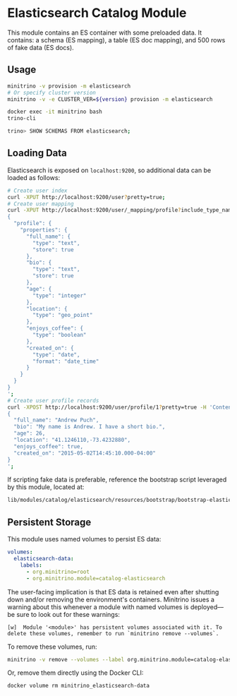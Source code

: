# Elasticsearch Catalog Module

This module contains an ES container with some preloaded data. It contains: a
schema (ES mapping), a table (ES doc mapping), and 500 rows of fake data (ES
docs).

## Usage

```sh
minitrino -v provision -m elasticsearch
# Or specify cluster version
minitrino -v -e CLUSTER_VER=${version} provision -m elasticsearch

docker exec -it minitrino bash 
trino-cli

trino> SHOW SCHEMAS FROM elasticsearch;
```

## Loading Data

Elasticsearch is exposed on `localhost:9200`, so additional data can be loaded
as follows:

```sh
# Create user index
curl -XPUT http://localhost:9200/user?pretty=true;
# Create user mapping
curl -XPUT http://localhost:9200/user/_mapping/profile?include_type_name=true -H 'Content-Type: application/json'-d '
{
  "profile": {
    "properties": {
      "full_name": {
        "type": "text",
        "store": true
      },
      "bio": {
        "type": "text",
        "store": true
      },
      "age": {
        "type": "integer"
      },
      "location": {
        "type": "geo_point"
      },
      "enjoys_coffee": {
        "type": "boolean"
      },
      "created_on": {
        "type": "date",
        "format": "date_time"
      }
    }
  }
}
';
# Create user profile records
curl -XPOST http://localhost:9200/user/profile/1?pretty=true -H 'Content-Type: application/json' -d '
{
  "full_name": "Andrew Puch",
  "bio": "My name is Andrew. I have a short bio.",
  "age": 26,
  "location": "41.1246110,-73.4232880",
  "enjoys_coffee": true,
  "created_on": "2015-05-02T14:45:10.000-04:00"
}
';
```

If scripting fake data is preferable, reference the bootstrap script leveraged
by this module, located at:

```sh
lib/modules/catalog/elasticsearch/resources/bootstrap/bootstrap-elasticsearch.sh
```

## Persistent Storage

This module uses named volumes to persist ES data:

```yaml
volumes:
  elasticsearch-data:
    labels:
      - org.minitrino=root
      - org.minitrino.module=catalog-elasticsearch
```

The user-facing implication is that ES data is retained even after shutting down
and/or removing the environment's containers. Minitrino issues a warning about
this whenever a module with named volumes is deployed––be sure to look out for
these warnings:

```log
[w]  Module '<module>' has persistent volumes associated with it. To delete these volumes, remember to run `minitrino remove --volumes`.
```

To remove these volumes, run:

```sh
minitrino -v remove --volumes --label org.minitrino.module=catalog-elasticsearch
```
  
Or, remove them directly using the Docker CLI:

```sh
docker volume rm minitrino_elasticsearch-data
```
